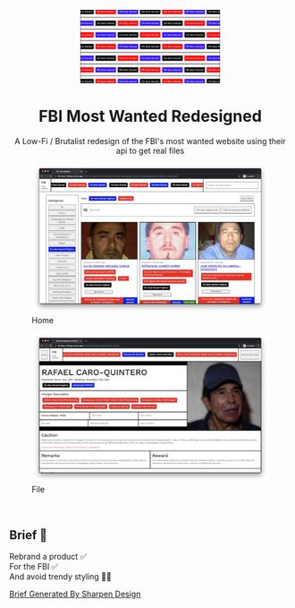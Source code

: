<p align="center">
  <a href="https://fbi-fancy-listings.vercel.app/" target="_blank">
    <img width="250" src="./static/meta.jpg">
  </a>
</p>

<h1 align="center">FBI Most Wanted Redesigned</h1>
<p align="center">A Low-Fi / Brutalist redesign of the FBI's most wanted website using their api to get real files
</p>

<figure>
<img src="./static/home-page.jpg">
<figCaption>
Home
</figCaption>
</figure>

<figure>
<img src="./static/file-page.jpg">
<figCaption>
File 
</figCaption>
</figure>

<br/>

## Brief 📖

Rebrand a product ✅ <br/>
For the FBI ✅<br/>
And avoid trendy styling 🤷‍♂️

[Brief Generated By Sharpen Design](https://sharpen.design/)
